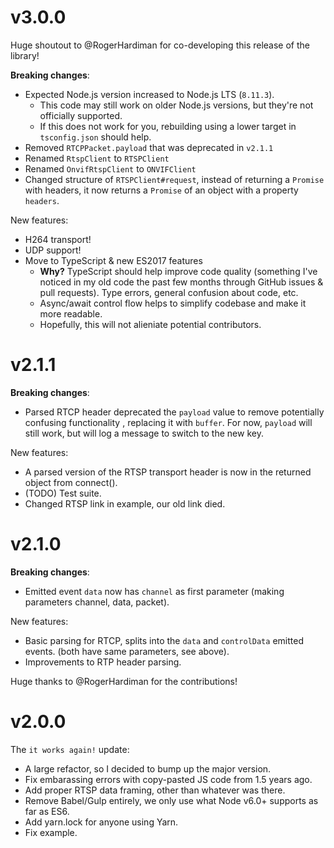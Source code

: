 # v3.0.0

Huge shoutout to @RogerHardiman for co-developing this release of the library!

**Breaking changes**:

- Expected Node.js version increased to Node.js LTS (`8.11.3`).
  * This code may still work on older Node.js versions, but they're not officially supported.
  * If this does not work for you, rebuilding using a lower target in `tsconfig.json` should help.
- Removed `RTCPPacket.payload` that was deprecated in `v2.1.1`
- Renamed `RtspClient` to `RTSPClient`
- Renamed `OnvifRtspClient` to `ONVIFClient`
- Changed structure of `RTSPClient#request`, instead of returning a `Promise` with headers, it now returns a `Promise` of an object with a property `headers`.

New features:

- H264 transport!
- UDP support!
- Move to TypeScript & new ES2017 features
  * **Why?** TypeScript should help improve code quality (something I've noticed in my old code the past few months through GitHub issues & pull requests). Type errors, general confusion about code, etc.
  * Async/await control flow helps to simplify codebase and make it more readable.
  * Hopefully, this will not alieniate potential contributors.

# v2.1.1

**Breaking changes**:

- Parsed RTCP header deprecated the `payload` value to remove potentially confusing functionality
, replacing it with `buffer`. For now, `payload` will still work, but will log a message to switch
to the new key.

New features:

- A parsed version of the RTSP transport header is now in the returned object from connect().
- (TODO) Test suite.
- Changed RTSP link in example, our old link died.

# v2.1.0

**Breaking changes**:

- Emitted event `data` now has `channel` as first parameter (making parameters channel, data, packet).

New features:

- Basic parsing for RTCP, splits into the `data` and `controlData` emitted events. (both have same
parameters, see above).
- Improvements to RTP header parsing.

Huge thanks to @RogerHardiman for the contributions!

# v2.0.0

The `it works again!` update: 

- A large refactor, so I decided to bump up the major version.
- Fix embarassing errors with copy-pasted JS code from 1.5 years ago.
- Add proper RTSP data framing, other than whatever was there.
- Remove Babel/Gulp entirely, we only use what Node v6.0+ supports as far as ES6.
- Add yarn.lock for anyone using Yarn.
- Fix example.